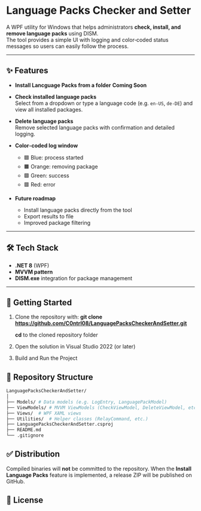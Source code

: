 # Language Packs Checker and Setter

A WPF utility for Windows that helps administrators **check, install, and remove language packs** using DISM.  
The tool provides a simple UI with logging and color‑coded status messages so users can easily follow the process.

---

## ✨ Features

- **Install Lancguage Packs from a folder**
  **Coming Soon**

- **Check installed language packs**  
  Select from a dropdown or type a language code (e.g. `en-US`, `de-DE`) and view all installed packages.

- **Delete language packs**  
  Remove selected language packs with confirmation and detailed logging.

- **Color‑coded log window**  
  - 🟦 Blue: process started  
  - 🟧 Orange: removing package  
  - 🟩 Green: success  
  - 🟥 Red: error  

- **Future roadmap**  
  - Install language packs directly from the tool  
  - Export results to file  
  - Improved package filtering

---

## 🛠️ Tech Stack

- **.NET 8** (WPF)  
- **MVVM pattern**  
- **DISM.exe** integration for package management

---

## 🚀 Getting Started

1. Clone the repository with:
   **git clone https://github.com/C0ntrl08/LanguagePacksCheckerAndSetter.git**

   **cd** to the cloned repository folder
2. Open the solution in Visual Studio 2022 (or later)
3. Build and Run the Project

## 📝 Repository Structure
 ```bash
 LanguagePacksCheckerAndSetter/
│
├── Models/ # Data models (e.g. LogEntry, LanguagePackModel)
├── ViewModels/ # MVVM ViewModels (CheckViewModel, DeleteViewModel, etc.)
├── Views/  # WPF XAML views
├── Utilities/  # Helper classes (RelayCommand, etc.)
├── LanguagePacksCheckerAndSetter.csproj
├── README.md
└── .gitignore
 ```

 ## ✅ Distribution

 Compiled binaries will **not** be committed to the repository. When the **Install Language Packs** feature is implemented, a release ZIP will be published on GitHub.

 ## 📜 License